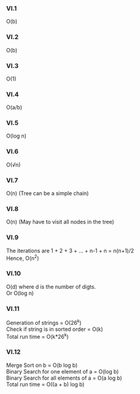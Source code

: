 ### VI.1

O(b)

### VI.2

O(b)

### VI.3

O(1)

### VI.4

O(a/b)

### VI.5

O(log n)

### VI.6

O(&radic;n)

### VI.7

O(n) (Tree can be a simple chain)

### VI.8

O(n) (May have to visit all nodes in the tree)

### VI.9

The iterations are 1 + 2 + 3 + ... + n-1 + n = n(n+1)/2<br>
Hence, O(n<sup>2</sup>)

### VI.10

O(d) where d is the number of digts.<br>
Or O(log n)

### VI.11

Generation of strings = O(26<sup>k</sup>)<br>
Check if string is in sorted order = O(k)<br>
Total run time = O(k*26<sup>k</sup>)

### VI.12

Merge Sort on b = O(b log b)<br>
Binary Search for one element of a = O(log b)<br>
Binary Search for all elements of a = O(a log b)<br>
Total run time = O((a + b) log b)